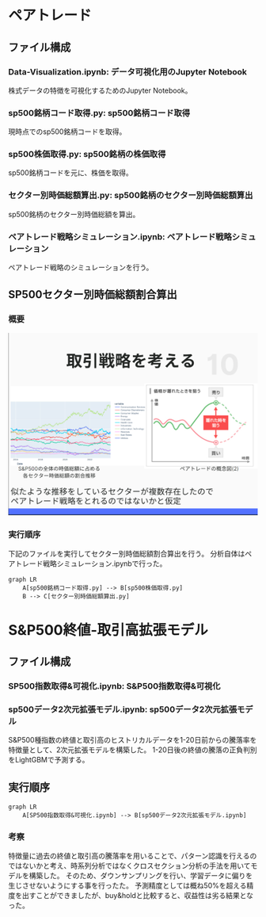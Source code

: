 # ペアトレード
## ファイル構成
### Data-Visualization.ipynb: データ可視化用のJupyter Notebook
株式データの特徴を可視化するためのJupyter Notebook。
### sp500銘柄コード取得.py: sp500銘柄コード取得
現時点でのsp500銘柄コードを取得。
### sp500株価取得.py: sp500銘柄の株価取得
sp500銘柄コードを元に、株価を取得。
### セクター別時価総額算出.py: sp500銘柄のセクター別時価総額算出
sp500銘柄のセクター別時価総額を算出。
### ペアトレード戦略シミュレーション.ipynb: ペアトレード戦略シミュレーション
ペアトレード戦略のシミュレーションを行う。

## SP500セクター別時価総額割合算出

### 概要
![Alt text](image.png)
### 実行順序
下記のファイルを実行してセクター別時価総額割合算出を行う。
分析自体はペアトレード戦略シミュレーション.ipynbで行った。
```mermaid
graph LR
    A[sp500銘柄コード取得.py] --> B[sp500株価取得.py]
    B --> C[セクター別時価総額算出.py]
```

# S&P500終値-取引高拡張モデル
## ファイル構成
### SP500指数取得&可視化.ipynb: S&P500指数取得&可視化
### sp500データ2次元拡張モデル.ipynb: sp500データ2次元拡張モデル
S&P500種指数の終値と取引高のヒストリカルデータを1-20日前からの騰落率を特徴量として、2次元拡張モデルを構築した。
1-20日後の終値の騰落の正負判別をLightGBMで予測する。

## 実行順序
```mermaid
graph LR
    A[SP500指数取得&可視化.ipynb] --> B[sp500データ2次元拡張モデル.ipynb]
```
### 考察
特徴量に過去の終値と取引高の騰落率を用いることで、パターン認識を行えるのではないかと考え、時系列分析ではなくクロスセクション分析の手法を用いてモデルを構築した。
そのため、ダウンサンプリングを行い、学習データに偏りを生じさせないようにする事を行ったた。
予測精度としては概ね50%を超える精度を出すことができましたが、buy&holdと比較すると、収益性は劣る結果となった。
